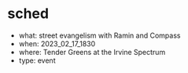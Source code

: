 # sched
- what: street evangelism with Ramin and Compass
- when: 2023_02_17_1830
- where: Tender Greens at the Irvine Spectrum
- type: event
